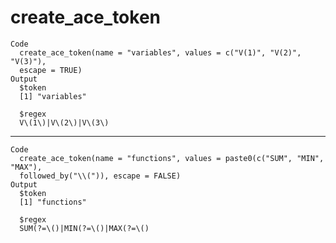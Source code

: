 # create_ace_token

    Code
      create_ace_token(name = "variables", values = c("V(1)", "V(2)", "V(3)"),
      escape = TRUE)
    Output
      $token
      [1] "variables"
      
      $regex
      V\(1\)|V\(2\)|V\(3\)
      

---

    Code
      create_ace_token(name = "functions", values = paste0(c("SUM", "MIN", "MAX"),
      followed_by("\\(")), escape = FALSE)
    Output
      $token
      [1] "functions"
      
      $regex
      SUM(?=\()|MIN(?=\()|MAX(?=\()
      

